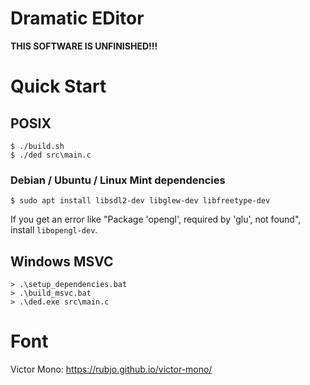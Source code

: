 # Dramatic EDitor

**THIS SOFTWARE IS UNFINISHED!!!**

# Quick Start

## POSIX

```console
$ ./build.sh
$ ./ded src\main.c
```

### Debian / Ubuntu / Linux Mint dependencies

```console
$ sudo apt install libsdl2-dev libglew-dev libfreetype-dev
```

If you get an error like "Package 'opengl', required by 'glu', not found", install `libopengl-dev`.

## Windows MSVC

```console
> .\setup_dependencies.bat
> .\build_msvc.bat
> .\ded.exe src\main.c
```

# Font

Victor Mono: https://rubjo.github.io/victor-mono/
